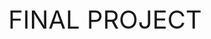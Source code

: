 <div style="text-align: center; width: 100%; height: 20px;">
    <span style="font-size: 40px;">FINAL PROJECT</span>
</div>
